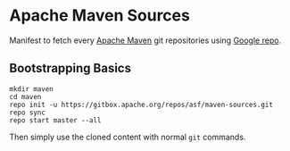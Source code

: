 # Apache Maven Sources

Manifest to fetch every [Apache Maven](https://maven.apache.org) git repositories using [Google repo](https://source.android.com/source/using-repo).

## Bootstrapping Basics

```
mkdir maven
cd maven
repo init -u https://gitbox.apache.org/repos/asf/maven-sources.git
repo sync
repo start master --all
```

Then simply use the cloned content with normal `git` commands.
